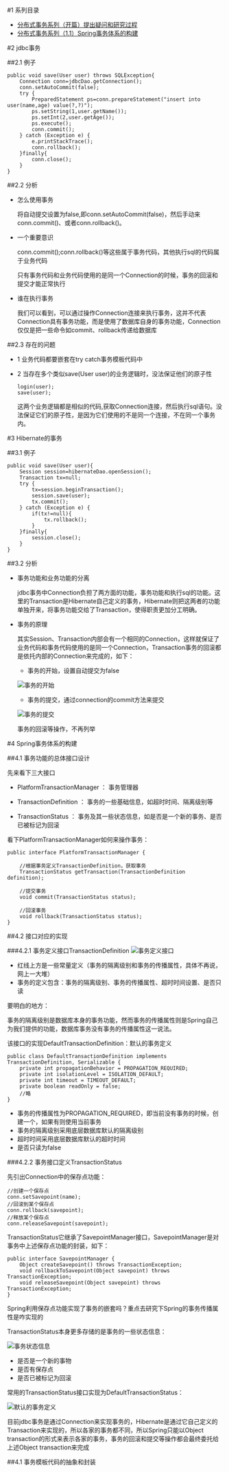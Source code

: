 #1 系列目录

-	[分布式事务系列（开篇）提出疑问和研究过程](http://my.oschina.net/pingpangkuangmo/blog/413518)
-	[分布式事务系列（1.1）Spring事务体系的构建]()

#2 jdbc事务

##2.1 例子

	public void save(User user) throws SQLException{
		Connection conn=jdbcDao.getConnection();
		conn.setAutoCommit(false);
		try {
			PreparedStatement ps=conn.prepareStatement("insert into user(name,age) value(?,?)");
			ps.setString(1,user.getName());
			ps.setInt(2,user.getAge());
			ps.execute();
			conn.commit();
		} catch (Exception e) {
			e.printStackTrace();
			conn.rollback();
		}finally{
			conn.close();
		}
	}

##2.2 分析

-	怎么使用事务

	将自动提交设置为false,即conn.setAutoCommit(false)，然后手动来conn.commit()、或者conn.rollback()。

-	一个重要意识

	conn.commit();conn.rollback()等这些属于事务代码，其他执行sql的代码属于业务代码

	只有事务代码和业务代码使用的是同一个Connection的时候，事务的回滚和提交才能正常执行

-	谁在执行事务

	我们可以看到，可以通过操作Connection连接来执行事务，这并不代表Connection具有事务功能，而是使用了数据库自身的事务功能，Connection仅仅是把一些命令如commit、rollback传递给数据库

##2.3 存在的问题

-	1 业务代码都要嵌套在try catch事务模板代码中 
-	2 当存在多个类似save(User user)的业务逻辑时，没法保证他们的原子性

		login(user);
		save(user);

	这两个业务逻辑都是相似的代码,获取Connection连接，然后执行sql语句。没法保证它们的原子性，是因为它们使用的不是同一个连接，不在同一个事务内。

#3 Hibernate的事务

##3.1 例子
	
	public void save(User user){
		Session session=hibernateDao.openSession();
		Transaction tx=null;
		try {
			tx=session.beginTransaction();  
	        session.save(user);  
	        tx.commit();  
		} catch (Exception e) {
			if(tx!=null){
				tx.rollback();
			}
		}finally{
			session.close();
		}
	}

##3.2 分析

-	事务功能和业务功能的分离

	jdbc事务中Connection负担了两方面的功能，事务功能和执行sql的功能。这里的Transaction是Hibernate自己定义的事务，Hibernate则把这两者的功能单独开来，将事务功能交给了Transaction，使得职责更加分工明确。

-	事务的原理

	其实Session、Transaction内部会有一个相同的Connection，这样就保证了 业务代码和事务代码使用的是同一个Connection，Transaction事务的回滚都是依托内部的Connection来完成的，如下：

	-	事务的开始，设置自动提交为false
	
	![事务的开始][1]

	-	事务的提交，通过connection的commit方法来提交

	![事务的提交][2]
		
	事务的回滚等操作，不再列举

#4 Spring事务体系的构建

##4.1 事务功能的总体接口设计

先来看下三大接口

-	PlatformTransactionManager ： 事务管理器

-	TransactionDefinition ： 事务的一些基础信息，如超时时间、隔离级别等

-	TransactionStatus ： 事务及其一些状态信息，如是否是一个新的事务、是否已被标记为回滚

看下PlatformTransactionManager如何来操作事务：

	public interface PlatformTransactionManager {

		//根据事务定义TransactionDefinition，获取事务
		TransactionStatus getTransaction(TransactionDefinition definition);

		//提交事务
		void commit(TransactionStatus status);

		//回滚事务
		void rollback(TransactionStatus status);
	}

##4.2 接口对应的实现

###4.2.1 事务定义接口TransactionDefinition
![事务定义接口][3]

-	红线上方是一些常量定义（事务的隔离级别和事务的传播属性，具体不再说，网上一大堆）
-	事务的定义包含：事务的隔离级别、事务的传播属性、超时时间设置、是否只读

要明白的地方：

事务的隔离级别是数据库本身的事务功能，然而事务的传播属性则是Spring自己为我们提供的功能，数据库事务没有事务的传播属性这一说法。

该接口的实现DefaultTransactionDefinition：默认的事务定义

	public class DefaultTransactionDefinition implements TransactionDefinition, Serializable {
		private int propagationBehavior = PROPAGATION_REQUIRED;
		private int isolationLevel = ISOLATION_DEFAULT;
		private int timeout = TIMEOUT_DEFAULT;
		private boolean readOnly = false;
		//略
	}

-	事务的传播属性为PROPAGATION_REQUIRED，即当前没有事务的时候，创建一个，如果有则使用当前事务
-	事务的隔离级别采用底层数据库默认的隔离级别
-	超时时间采用底层数据库默认的超时时间
-	是否只读为false

###4.2.2 事务接口定义TransactionStatus

先引出Connection中的保存点功能：

	//创建一个保存点
	conn.setSavepoint(name);
	//回滚到某个保存点
	conn.rollback(savepoint);
	//释放某个保存点
	conn.releaseSavepoint(savepoint);

TransactionStatus它继承了SavepointManager接口，SavepointManager是对事务中上述保存点功能的封装，如下：

	public interface SavepointManager {
		Object createSavepoint() throws TransactionException;
		void rollbackToSavepoint(Object savepoint) throws TransactionException;
		void releaseSavepoint(Object savepoint) throws TransactionException;
	}

Spring利用保存点功能实现了事务的嵌套吗？重点去研究下Spring的事务传播属性是咋实现的

TransactionStatus本身更多存储的是事务的一些状态信息：

![事务状态信息][4]

-	是否是一个新的事物
-	是否有保存点
-	是否已被标记为回滚

常用的TransactionStatus接口实现为DefaultTransactionStatus：

![默认的事务定义][5]

目前jdbc事务是通过Connection来实现事务的，Hibernate是通过它自己定义的Transaction来实现的，所以各家的事务都不同，所以Spring只能以Object transaction的形式来表示各家的事务，事务的回滚和提交等操作都会最终委托给上述Object transaction来完成

  
	



##4.1 事务模板代码的抽象和封装




[1]: http://static.oschina.net/uploads/space/2015/0512/075441_9XXX_2287728.png
[2]: http://static.oschina.net/uploads/space/2015/0512/082607_Gwlc_2287728.png
[3]: http://static.oschina.net/uploads/space/2015/0513/071236_2VWv_2287728.png
[4]: http://static.oschina.net/uploads/space/2015/0513/074741_gbXp_2287728.png
[5]: http://static.oschina.net/uploads/space/2015/0513/075126_M5gl_2287728.png

